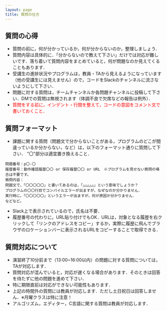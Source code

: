 ```yaml
---
layout: page
title: 質問の仕方
---
```


## 質問の心得

* 質問の前に，何が分かっているか，何が分からないのか，整理しましょう．
* 質問内容は具体的に．「分からないので教えて下さい」だけでは対応が難しいです．落ち着いて質問内容をまとめていると，何が問題なのか見えてくることもあります．
* 受講生の進捗状況やプログラムは，教員・TAから見えるようになっています（他の受講生には見えません）ので，コードをSlackのチャンネルに流さないようにして下さい．
* 問題に対する質問は，チームチャンネルか各問題チャンネルに投稿して下さい．DMでの質問は無視されます（体調不良で欠席などの報告は例外）．
* <span style="color: red; ">質問をする前に，インデント・行間を整えて，コードの意図をコメント文で書いておくこと．</span>

## 質問フォーマット

* 課題に関する質問（問題文で分からないことがある，プログラムのどこが間違っているか分からない，など）は，以下のフォーマット通りに質問して下さい．
"〇"部分は適宜置き換えること．

~~~
問題番号：p〇-〇
履歴番号：動作確認履歴〇〇 or 保存履歴〇〇 or URL　※プログラムを見せない質問の場合は不要です。
質問内容：
問題文で，「〇〇〇〇〇」と書いてあるのは，「△△△△△」という意味でしょうか？
プログラムの〇〇行目でコンパイルエラーが出ますが，なぜなのか分かりません．
実行時に，「〇〇〇〇〇」というエラーが出ますが，何が原因か分かりません．
などなど。
~~~

* Slack上で表示されているので，氏名は不要．
* 履歴番号の代わりに，URL貼り付けでもOK．URLは，対象となる履歴を右クリックして「リンクのアドレスをコピー」するか，実際に履歴に飛んでブラウザのロケーションバーに表示されるURLをコピーすることで取得できる．


## 質問対応について

* 演習終了10分前まで（13:00~16:00以内）の問題に対する質問については，TAが対応します．
* 質問対応が混んでいると，対応が遅くなる場合があります．そのときは回答を待たずに他の問題を進めて下さい．
* 特に期限直前は対応ができない可能性もあります．
* 上記の時間外の質問には教員が対応します．ただし土日祝日は回答しません．※月曜クラスは特に注意！
* アルゴリズム，エディター，C言語に関する質問は教員が対応します．
